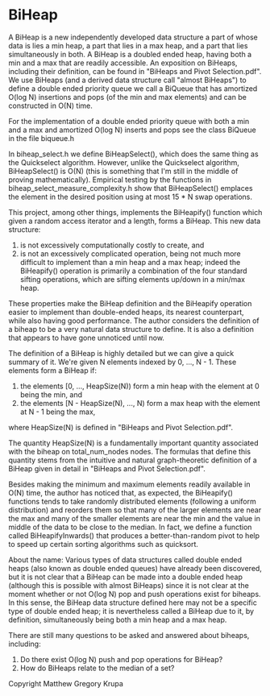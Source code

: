 # BiHeap
A BiHeap is a new independently developed data structure a part of whose data is lies a min heap, a part that lies in a max heap, and a part that lies simultaneously in both. A BiHeap is a doubled ended heap, having both a min and a max that are readily accessible. An exposition on BiHeaps, including their definition, can be found in "BiHeaps and Pivot Selection.pdf". We use BiHeaps (and a derived data structure call "almost BiHeaps") to define a double ended priority queue we call a BiQueue that has amortized O(log N) insertions and pops (of the min and max elements) and can be constructed in O(N) time. 

For the implementation of a double ended priority queue with both a min and a max and amortized O(log N) inserts and pops see the class BiQueue in the file biqueue.h

In biheap_select.h we define BiHeapSelect(), which does the same thing as the Quickselect algorithm. However, unlike the Quickselect algorithm, BiHeapSelect() is O(N) (this is something that I'm still in the middle of proving mathematically). Empirical testing by the functions in biheap_select_measure_complexity.h show that BiHeapSelect() emplaces the element in the desired position using at most 15 * N swap operations.

This project, among other things, implements the BiHeapify() function which given a random access iterator and a length, forms a BiHeap. 
This new data structure:
<BR>
1) is not excessively computationally costly to create, and<BR>
2) is not an excessively complicated operation, being not much more difficult to implement than a min heap and a max heap; indeed the BiHeapify() operation is primarily a combination of the four standard sifting operations, which are sifting elements up/down in a min/max heap.

These properties make the BiHeap definition and the BiHeapify operation easier to implement than double-ended heaps, its nearest counterpart, while also having good performance. The author considers the definition of a biheap to be a very natural data structure to define. It is also a definition that appears to have gone unnoticed until now.

The definition of a BiHeap is highly detailed but we can give a quick summary of it. We're given N elements indexed by 0, ..., N - 1. These elements form a BiHeap if:

 1) the elements [0, ..., HeapSize(N)) form a min heap with the element at 0 being the min, and<BR>
 2) the elements [N - HeapSize(N), ..., N) form a max heap with the element at N - 1 being the max,
 
where HeapSize(N) is defined in "BiHeaps and Pivot Selection.pdf".

The quantity HeapSize(N) is a fundamentally important quantity associated with the biheap on total_num_nodes nodes. The formulas that define this quantity stems from the intuitive and natural graph-theoretic definition of a BiHeap given in detail in "BiHeaps and Pivot Selection.pdf".

Besides making the minimum and maximum elements readily available in O(N) time, the author has noticed that, as expected, the BiHeapify() functions tends to take randomly distributed elements (following a uniform distribution) and reorders them so that many of the larger elements are near the max and many of the smaller elements are near the min and the value in middle of the data to be close to the median. In fact, we define a function called BiHeapifyInwards() that produces a better-than-random pivot to help to speed up certain sorting algorithms such as quicksort.

About the name: Various types of data structures called double ended heaps (also known as double ended queues) have already been discovered, but it is not clear that a BiHeap can be made into a double ended heap (although this is possible with almost BiHeaps) since it is not clear at the moment whether or not O(log N) pop and push operations exist for biheaps. In this sense, the BiHeap data structure defined here may not be a specific type of double ended heap; it is nevertheless called a BiHeap due to it, by definition, simultaneously being both a min heap and a max heap.<BR>

There are still many questions to be asked and answered about biheaps, including:
 1) Do there exist O(log N) push and pop operations for BiHeap?
 2) How do BiHeaps relate to the median of a set?

Copyright Matthew Gregory Krupa
